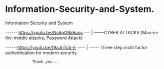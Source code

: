# Information-Security-and-System.
Information Security and System


------ https://youtu.be/Ns6pGRk6ons ---
                                       |
                                        -----CYBER ATTACKS (Man-in-the-middle attacks, Password Attack)
    
                    
------https://youtu.be/f9aJtiTcb-E ----
                                       |
                                        ----- Three step multi factor authentication for modern security

                Thank you...
